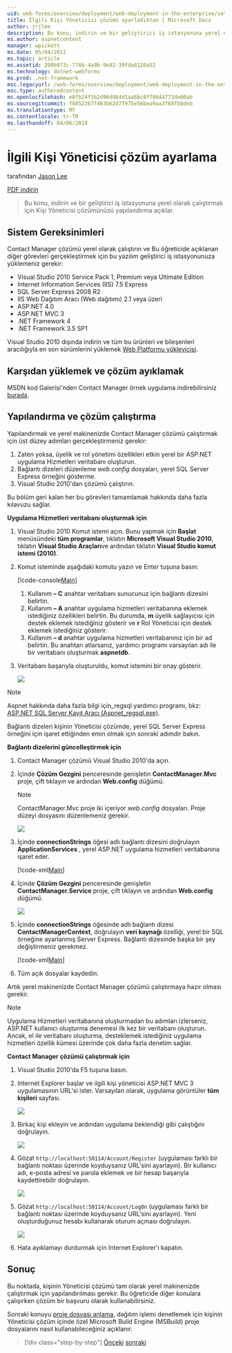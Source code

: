 ```yaml
---
uid: web-forms/overview/deployment/web-deployment-in-the-enterprise/setting-up-the-contact-manager-solution
title: İlgili Kişi Yöneticisi çözümü ayarladıktan | Microsoft Docs
author: jrjlee
description: Bu konu, indirin ve bir geliştirici iş istasyonuna yerel olarak çalıştırmak için Kişi Yöneticisi çözümünüzü yapılandırma açıklar.
ms.author: aspnetcontent
manager: wpickett
ms.date: 05/04/2012
ms.topic: article
ms.assetid: 200b973c-776b-4a9b-9e82-39fda6120a52
ms.technology: dotnet-webforms
ms.prod: .net-framework
msc.legacyurl: /web-forms/overview/deployment/web-deployment-in-the-enterprise/setting-up-the-contact-manager-solution
msc.type: authoredcontent
ms.openlocfilehash: e8fb24f5b2d96d864d1aa6bc0f78644773de00ab
ms.sourcegitcommit: f8852267f463b62d7f975e56bea9aa3f68fbbdeb
ms.translationtype: MT
ms.contentlocale: tr-TR
ms.lasthandoff: 04/06/2018
---
```

<a name="setting-up-the-contact-manager-solution"></a>İlgili Kişi Yöneticisi çözüm ayarlama
====================
tarafından [Jason Lee](https://github.com/jrjlee)

[PDF indirin](https://msdnshared.blob.core.windows.net/media/MSDNBlogsFS/prod.evol.blogs.msdn.com/CommunityServer.Blogs.Components.WeblogFiles/00/00/00/63/56/8130.DeployingWebAppsInEnterpriseScenarios.pdf)

> Bu konu, indirin ve bir geliştirici iş istasyonuna yerel olarak çalıştırmak için Kişi Yöneticisi çözümünüzü yapılandırma açıklar.


## <a name="system-requirements"></a>Sistem Gereksinimleri

Contact Manager çözümü yerel olarak çalıştırın ve Bu öğreticide açıklanan diğer görevleri gerçekleştirmek için bu yazılım geliştirici iş istasyonunuza yüklemeniz gerekir:

- Visual Studio 2010 Service Pack 1, Premium veya Ultimate Edition
- Internet Information Services (IIS) 7.5 Express
- SQL Server Express 2008 R2
- IIS Web Dağıtım Aracı (Web dağıtımı) 2.1 veya üzeri
- ASP.NET 4.0
- ASP.NET MVC 3
- .NET Framework 4
- .NET Framework 3.5 SP1 

Visual Studio 2010 dışında indirin ve tüm bu ürünleri ve bileşenleri aracılığıyla en son sürümlerini yüklemek [Web Platformu yükleyicisi](https://go.microsoft.com/?linkid=9805118).

## <a name="download-and-extract-the-solution"></a>Karşıdan yüklemek ve çözüm ayıklamak

MSDN kod Galerisi'nden Contact Manager örnek uygulama indirebilirsiniz [burada](https://code.msdn.microsoft.com/Deploying-Web-Applications-9d9093c0).

## <a name="configure-and-run-the-solution"></a>Yapılandırma ve çözüm çalıştırma

Yapılandırmak ve yerel makinenizde Contact Manager çözümü çalıştırmak için üst düzey adımları gerçekleştirmeniz gerekir:

1. Zaten yoksa, üyelik ve rol yönetimi özellikleri etkin yerel bir ASP.NET uygulama Hizmetleri veritabanı oluşturun.
2. Bağlantı dizeleri düzenleme *web.config* dosyaları, yerel SQL Server Express örneğini gösterme.
3. Visual Studio 2010'dan çözümü çalıştırın.

Bu bölüm geri kalan her bu görevleri tamamlamak hakkında daha fazla kılavuzu sağlar.

**Uygulama Hizmetleri veritabanı oluşturmak için**

1. Visual Studio 2010 Komut istemi açın. Bunu yapmak için **Başlat** menüsündeki **tüm programlar**, tıklatın **Microsoft Visual Studio 2010**, tıklatın **Visual Studio Araçları**ve ardından tıklatın **Visual Studio komut istemi (2010)**.
2. Komut isteminde aşağıdaki komutu yazın ve Enter tuşuna basın:

    [!code-console[Main](setting-up-the-contact-manager-solution/samples/sample1.cmd)]

    1. Kullanım **– C** anahtar veritabanı sunucunuz için bağlantı dizesini belirtin.
    2. Kullanım **– A** anahtar uygulama hizmetleri veritabanına eklemek istediğiniz özellikleri belirtin. Bu durumda, **m** üyelik sağlayıcısı için destek eklemek istediğiniz gösterir ve **r** Rol Yöneticisi için destek eklemek istediğiniz gösterir.
    3. Kullanım **– d** anahtar uygulama hizmetleri veritabanınız için bir ad belirtin. Bu anahtarı atlarsanız, yardımcı programı varsayılan adı ile bir veritabanı oluşturmak **aspnetdb**.
3. Veritabanı başarıyla oluşturuldu, komut istemini bir onay gösterir.

    ![](setting-up-the-contact-manager-solution/_static/image1.png)

> [!NOTE]
> Aspnet hakkında daha fazla bilgi için\_regsql yardımcı programı, bkz: [ASP.NET SQL Server Kayıt Aracı (Aspnet\_regsql.exe)](https://msdn.microsoft.com/library/ms229862(v=vs.100).aspx).


Bağlantı dizeleri kişinin Yöneticisi çözümde, yerel SQL Server Express örneğini için işaret ettiğinden emin olmak için sonraki adımdır bakın.

**Bağlantı dizelerini güncelleştirmek için**

1. Contact Manager çözümü Visual Studio 2010'da açın.
2. İçinde **Çözüm Gezgini** penceresinde genişletin **ContactManager.Mvc** proje, çift tıklayın ve ardından **Web.config** düğümü.

    > [!NOTE]
    > ContactManager.Mvc proje iki içeriyor *web.config* dosyaları. Proje düzeyi dosyasını düzenlemeniz gerekir.

    ![](setting-up-the-contact-manager-solution/_static/image2.png)
3. İçinde **connectionStrings** öğesi adlı bağlantı dizesini doğrulayın **ApplicationServices** , yerel ASP.NET uygulama hizmetleri veritabanına işaret eder.

    [!code-xml[Main](setting-up-the-contact-manager-solution/samples/sample2.xml)]
4. İçinde **Çözüm Gezgini** penceresinde genişletin **ContactManager.Service** proje, çift tıklayın ve ardından **Web.config** düğümü.

    ![](setting-up-the-contact-manager-solution/_static/image3.png)
5. İçinde **connectionStrings** öğesinde adlı bağlantı dizesi **ContactManagerContext**, doğrulayın **veri kaynağı** özelliği, yerel bir SQL örneğine ayarlanmış Server Express. Bağlantı dizesinde başka bir şey değiştirmeniz gerekmez.

    [!code-xml[Main](setting-up-the-contact-manager-solution/samples/sample3.xml)]
6. Tüm açık dosyalar kaydedin.

Artık yerel makinenizde Contact Manager çözümü çalıştırmaya hazır olması gerekir.

> [!NOTE]
> Uygulama Hizmetleri veritabanına oluşturmadan bu adımları izlerseniz, ASP.NET kullanıcı oluşturma denemesi ilk kez bir veritabanı oluşturun. Ancak, el ile veritabanı oluşturma, desteklemek istediğiniz uygulama hizmetleri özellik kümesi üzerinde çok daha fazla denetim sağlar.


**Contact Manager çözümü çalıştırmak için**

1. Visual Studio 2010'da F5 tuşuna basın.
2. Internet Explorer başlar ve ilgili kişi yöneticisi ASP.NET MVC 3 uygulamasının URL'si ister. Varsayılan olarak, uygulama görüntüler **tüm kişileri** sayfası.

    ![](setting-up-the-contact-manager-solution/_static/image4.png)
3. Birkaç kişi ekleyin ve ardından uygulama beklendiği gibi çalıştığını doğrulayın.

    ![](setting-up-the-contact-manager-solution/_static/image5.png)
4. Gözat `http://localhost:50114/Account/Register` (uygulaması farklı bir bağlantı noktası üzerinde koyduysanız URL'sini ayarlayın). Bir kullanıcı adı, e-posta adresi ve parola eklemek ve bir hesap başarıyla kaydettirebilir doğrulayın.

    ![](setting-up-the-contact-manager-solution/_static/image6.png)
5. Gözat `http://localhost:50114/Account/LogOn` (uygulaması farklı bir bağlantı noktası üzerinde koyduysanız URL'sini ayarlayın). Yeni oluşturduğunuz hesabı kullanarak oturum açması doğrulayın.

    ![](setting-up-the-contact-manager-solution/_static/image7.png)
6. Hata ayıklamayı durdurmak için Internet Explorer'ı kapatın.

## <a name="conclusion"></a>Sonuç

Bu noktada, kişinin Yöneticisi çözümü tam olarak yerel makinenizde çalıştırmak için yapılandırılması gerekir. Bu öğreticide diğer konulara çalışırken çözüm bir başvuru olarak kullanabilirsiniz.

Sonraki konuyu [proje dosyası anlama](understanding-the-project-file.md), dağıtım işlemi denetlemek için kişinin Yöneticisi çözüm içinde özel Microsoft Build Engine (MSBuild) proje dosyalarını nasıl kullanabileceğiniz açıklanır.

> [!div class="step-by-step"]
> [Önceki](the-contact-manager-solution.md)
> [sonraki](understanding-the-project-file.md)
